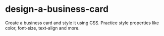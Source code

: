 # design-a-business-card
Create a business card and style it using CSS.  Practice style properties like color, font-size, text-align and more.
